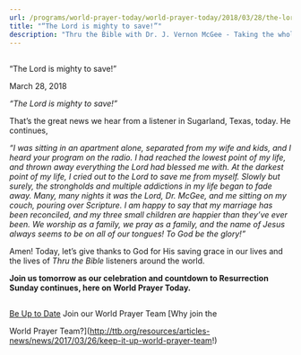 ```yaml
---
url: /programs/world-prayer-today/world-prayer-today/2018/03/28/the-lord-is-mighty-to-save!
title: "“The Lord is mighty to save!”"
description: "Thru the Bible with Dr. J. Vernon McGee - Taking the whole Word to the whole world"
---
```







## 
 “The Lord is mighty to save!”


March 28, 2018




*“The Lord is mighty to save!”* 


That’s the great news we hear from a listener in Sugarland, Texas, today. He continues, 


*“I was sitting in an apartment alone, separated from my wife and kids, and I heard your program on the radio. I had reached the lowest point of my life, and thrown away everything the Lord had blessed me with. At the darkest point of my life, I cried out to the Lord to save me from myself. Slowly but surely, the strongholds and multiple addictions in my life began to fade away. Many, many nights it was the Lord, Dr. McGee, and me sitting on my couch, pouring over Scripture. I am happy to say that my marriage has been reconciled, and my three small children are happier than they’ve ever been. We worship as a family, we pray as a family, and the name of Jesus always seems to be on all of our tongues! To God be the glory!”* 


Amen! Today, let’s give thanks to God for His saving grace in our lives and the lives of *Thru the Bible* listeners around the world. 


**Join us tomorrow as our celebration and countdown to Resurrection Sunday continues, here on World Prayer Today.** 







## 




[Be Up to Date](http://feeds.feedburner.com/WorldPrayerToday "World Prayer Today RSS Feed")
Join our World Prayer Team
[Why join the  

World Prayer Team?](http://ttb.org/resources/articles-news/news/2017/03/26/keep-it-up-world-prayer-team!)




